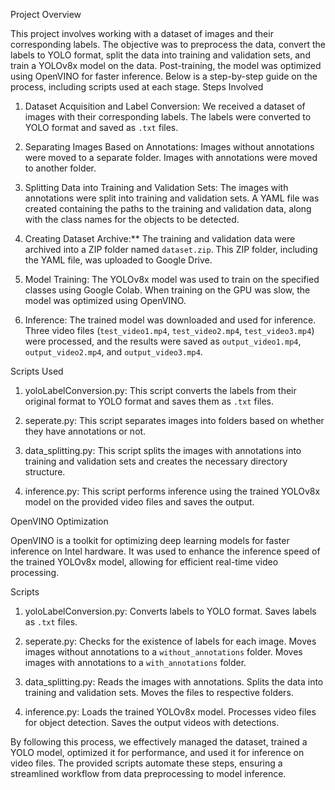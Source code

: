 
Project Overview

This project involves working with a dataset of images and their corresponding labels. The objective was to preprocess the data, convert the labels to YOLO format, split the data into training and validation sets, and train a YOLOv8x model on the data. Post-training, the model was optimized using OpenVINO for faster inference. Below is a step-by-step guide on the process, including scripts used at each stage.
 Steps Involved

1. Dataset Acquisition and Label Conversion:
   We received a dataset of images with their corresponding labels.
   The labels were converted to YOLO format and saved as `.txt` files.

2. Separating Images Based on Annotations:
   Images without annotations were moved to a separate folder.
   Images with annotations were moved to another folder.

3. Splitting Data into Training and Validation Sets:
   The images with annotations were split into training and validation sets.
   A YAML file was created containing the paths to the training and validation data, along with the class names for the objects to be detected.

4. Creating Dataset Archive:**
   The training and validation data were archived into a ZIP folder named `dataset.zip`.
   This ZIP folder, including the YAML file, was uploaded to Google Drive.

5. Model Training:
   The YOLOv8x model was used to train on the specified classes using Google Colab.
   When training on the GPU was slow, the model was optimized using OpenVINO.

6. Inference:
   The trained model was downloaded and used for inference.
   Three video files (`test_video1.mp4`, `test_video2.mp4`, `test_video3.mp4`) were processed, and the results   were saved as `output_video1.mp4`, `output_video2.mp4`, and `output_video3.mp4`.

Scripts Used

1. yoloLabelConversion.py:
   This script converts the labels from their original format to YOLO format and saves them as `.txt` files.

2. seperate.py:
   This script separates images into folders based on whether they have annotations or not.

3. data_splitting.py:
   This script splits the images with annotations into training and validation sets and creates the necessary directory structure.

4. inference.py:
   This script performs inference using the trained YOLOv8x model on the provided video files and saves the output.

OpenVINO Optimization

OpenVINO is a toolkit for optimizing deep learning models for faster inference on Intel hardware. It was used to enhance the inference speed of the trained YOLOv8x model, allowing for efficient real-time video processing.


Scripts

1. yoloLabelConversion.py:
   Converts labels to YOLO format.
   Saves labels as `.txt` files.

2. seperate.py:
   Checks for the existence of labels for each image.
   Moves images without annotations to a `without_annotations` folder.
   Moves images with annotations to a `with_annotations` folder.

3. data_splitting.py:
   Reads the images with annotations.
   Splits the data into training and validation sets.
   Moves the files to respective folders.

4. inference.py:
   Loads the trained YOLOv8x model.
   Processes video files for object detection.
   Saves the output videos with detections.

By following this process, we effectively managed the dataset, trained a YOLO model, optimized it for performance, and used it for inference on video files. The provided scripts automate these steps, ensuring a streamlined workflow from data preprocessing to model inference.